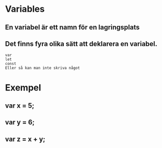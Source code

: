 # Variables

## En variabel är ett namn för en lagringsplats

## Det finns fyra olika sätt att deklarera en variabel.

```
var
let
const
Eller så kan man inte skriva något
```


# Exempel

## var x = 5;
## var y = 6;
## var z = x + y;
